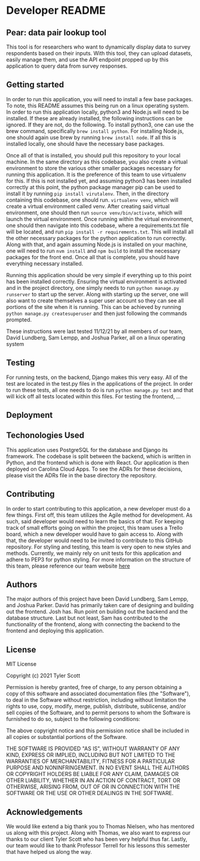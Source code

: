 # Developer README

## Pear: data pair lookup tool
This tool is for researchers who want to dynamically display data to survey respondents based on their inputs. With this tool, they can upload datasets, easily manage them, and use the API endpoint propped up by this application to query data from survey responses.

## Getting started
In order to run this application, you will need to install a few base packages. To note, this README assumes this being run on a linux operating system. In order to run this application locally, python3 and Node.js will need to be installed. If these are already installed, the following instructions can be ignored. If they are not, do the following. To install python3, one can use the brew command, specifically `brew install python`. For installing Node.js, one should again use brew by running `brew install node`. If all this is installed locally, one should have the necessary base packages.

Once all of that is installed, you should pull this repository to your local machine. In the same directory as this codebase, you also create a virtual environment to store the various other smaller packages necessary for running this application.  It is the preference of this team to use virtualenv for this. If this is not installed yet, and assuming python3 has been installed correctly at this point, the python package manager pip can be used to install it by running `pip install virutalenv`. Then, in the directory containing this codebase, one should run. `virtualenv venv`, which will create a virtual environment called venv.  After creating said virtual environment, one should then run `source venv/bin/activate`, which will launch the virtual environment. Once running within the virtual environment, one should then navigate into this codebase, where a requirements.txt file will be located, and run `pip install -r requirements.txt`. This will install all the other necessary packages for the python application to run correctly. Along with that, and again assuming Node.js is installed on your machine, one will need to run `nvm install` and `npm build` to install the necessary packages for the front end. Once all that is complete, you should have everything necessary installed.

Running this application should be very simple if everything up to this point has been installed correctly. Ensuring the virtual environment is activated and in the project directory, one simply needs to run `python manage.py runserver` to start up the server.  Along with starting up the server, one will also want to create themselves a super user account so they can see all portions of the site when it is running. This can be achieved by running `python manage.py createsuperuser` and then just following the commands prompted.

These instructions were last tested 11/12/21 by all members of our team, David Lundberg, Sam Lempp, and Joshua Parker, all on a linux operating system

## Testing
For running tests, on the backend, Django makes this very easy. All of the test are located in the test.py files in the applications of the project. In order to run these tests, all one needs to do is run `python manage.py test` and that will kick off all tests located within this files. For testing the frontend, …

## Deployment

## Techonologies Used
This application uses PostgreSQL for the database and Django its framework. The codebase is split between the backend, which is written in Python, and the frontend which is done with React. Our application is then deployed on Carolina Cloud Apps. To see the ADRs for these decisions, please visit the ADRs file in the base directory the repository.

## Contributing
In order to start contributing to this application, a new developer must do a few things. First off, this team utilizes the Agile method for development. As such, said developer would need to learn the basics of that. For keeping track of small efforts going on within the project, this team uses a Trello board, which a new developer would have to gain access to. Along with that, the developer would need to be invited to contribute to this GitHub repository. For styling and testing, this team is very open to new styles and methods. Currently, we mainly rely on unit tests for this application and adhere to PEP3 for python styling. For more information on the structure of this team, please reference our team website [here](https://samlempp.github.io/ZIP-Code-Lookup/)

## Authors

The major authors of this project have been David Lundberg, Sam Lempp, and Joshua Parker. David has primarily taken care of designing and building out the frontend. Josh has. Run point on building out the backend and the database structure. Last but not least, Sam has contributed to the functionality of the frontend, along with connecting the backend to the frontend and deploying this application.

## License

MIT License

Copyright (c) 2021 Tyler Scott

Permission is hereby granted, free of charge, to any person obtaining a copy
of this software and associated documentation files (the "Software"), to deal
in the Software without restriction, including without limitation the rights
to use, copy, modify, merge, publish, distribute, sublicense, and/or sell
copies of the Software, and to permit persons to whom the Software is
furnished to do so, subject to the following conditions:

The above copyright notice and this permission notice shall be included in all
copies or substantial portions of the Software.

THE SOFTWARE IS PROVIDED "AS IS", WITHOUT WARRANTY OF ANY KIND, EXPRESS OR
IMPLIED, INCLUDING BUT NOT LIMITED TO THE WARRANTIES OF MERCHANTABILITY,
FITNESS FOR A PARTICULAR PURPOSE AND NONINFRINGEMENT. IN NO EVENT SHALL THE
AUTHORS OR COPYRIGHT HOLDERS BE LIABLE FOR ANY CLAIM, DAMAGES OR OTHER
LIABILITY, WHETHER IN AN ACTION OF CONTRACT, TORT OR OTHERWISE, ARISING FROM,
OUT OF OR IN CONNECTION WITH THE SOFTWARE OR THE USE OR OTHER DEALINGS IN THE
SOFTWARE.

## Acknowledgements

We would like extend a big thank you to Thomas Nielsen, who has mentored us along with this project. Along with Thomas, we also want to express our thanks to our client Tyler Scott who has been very helpful thus far. Lastly, our team would like to thank Professor Terrell for his lessons this semester that have helped us along the way.
